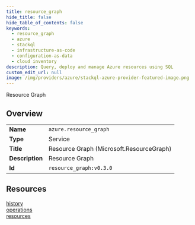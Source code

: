 ```yaml
---
title: resource_graph
hide_title: false
hide_table_of_contents: false
keywords:
  - resource_graph
  - azure
  - stackql
  - infrastructure-as-code
  - configuration-as-data
  - cloud inventory
description: Query, deploy and manage Azure resources using SQL
custom_edit_url: null
image: /img/providers/azure/stackql-azure-provider-featured-image.png
---
```

Resource Graph  
    

## Overview
<table><tbody>
<tr><td><b>Name</b></td><td><code>azure.resource_graph</code></td></tr>
<tr><td><b>Type</b></td><td>Service</td></tr>
<tr><td><b>Title</b></td><td>Resource Graph (Microsoft.ResourceGraph)</td></tr>
<tr><td><b>Description</b></td><td>Resource Graph</td></tr>
<tr><td><b>Id</b></td><td><code>resource_graph:v0.3.0</code></td></tr>
</tbody></table>

## Resources
<div class="row">
<div class="providerDocColumn">
<a href="/providers/azure/resource_graph/history/">history</a><br />
<a href="/providers/azure/resource_graph/operations/">operations</a><br />
</div>
<div class="providerDocColumn">
<a href="/providers/azure/resource_graph/resources/">resources</a><br />
</div>
</div>
